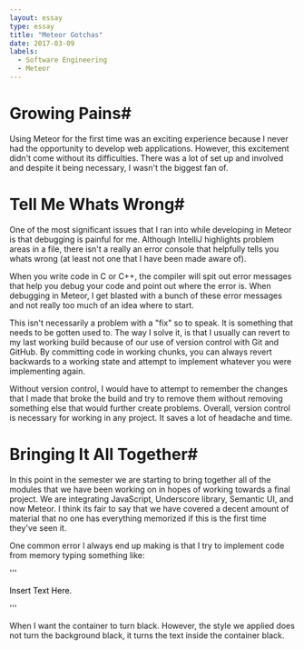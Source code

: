 ```yaml
---
layout: essay
type: essay
title: "Meteor Gotchas"
date: 2017-03-09
labels:
  - Software Engineering
  - Meteor
---
```


# Growing Pains#

Using Meteor for the first time was an exciting experience because I never had the opportunity to develop web applications. However, this excitement didn't come without its difficulties. There was a lot of set up and involved and despite it being necessary, I wasn't the biggest fan of.

# Tell Me Whats Wrong#

One of the most significant issues that I ran into while developing in Meteor is that debugging is painful for me. Although IntelliJ highlights problem areas in a file, there isn't a really an error console that helpfully tells you whats wrong (at least not one that I have been made aware of).

When you write code in C or C++, the compiler will spit out error messages that help you debug your code and point out where the error is. When debugging in Meteor, I get blasted with a bunch of these error messages and not really too much of an idea where to start.

This isn't necessarily a problem with a "fix" so to speak. It is something that needs to be gotten used to. The way I solve it, is that I usually can revert to my last working build because of our use of version control with Git and GitHub. By committing code in working chunks, you can always revert backwards to a working state and attempt to implement whatever you were implementing again.

Without version control, I would have to attempt to remember the changes that I made that broke the build and try to remove them without removing something else that would further create problems. Overall, version control is necessary for working in any project. It saves a lot of headache and time.

# Bringing It All Together#

In this point in the semester we are starting to bring together all of the modules that we have been working on in hopes of working towards a final project. We are integrating JavaScript, Underscore library, Semantic UI, and now Meteor. I think its fair to say that we have covered a decent amount of material that no one has everything memorized if this is the first time they've seen it.

One common error I always end up making is that I try to implement code from memory typing something like:

'''
<div class="ui text container" style="color: black"><p>Insert Text Here.</p></div>
'''

When I want the container to turn black. However, the style we applied does not turn the background black, it turns the text inside the container black.
